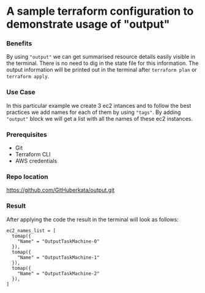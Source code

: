 
# A sample terraform configuration to demonstrate usage of "output" 

### Benefits
By using `"output"` we can get summarised resource details easily visible in the terminal. There is no need to dig in the state file for this information.
The output information will be printed out in the terminal after ``` terraform plan ``` or ```terraform apply```.

### Use Case
In this particular example we create 3 ec2 intances and to follow the best practices we add names for each of them by using `"tags"`. By adding `"output"` block we will get a list with all the names of these ec2 instances.

### Prerequisites
- Git
- Terraform CLI
- AWS credentials

### Repo location
https://github.com/GitHuberkata/output.git

### Result
After applying the code the result in the terminal will look as follows:

```
ec2_names_list = [
  tomap({
    "Name" = "OutputTaskMachine-0"
  }),
  tomap({
    "Name" = "OutputTaskMachine-1"
  }),
  tomap({
    "Name" = "OutputTaskMachine-2"
  }),
]
```
